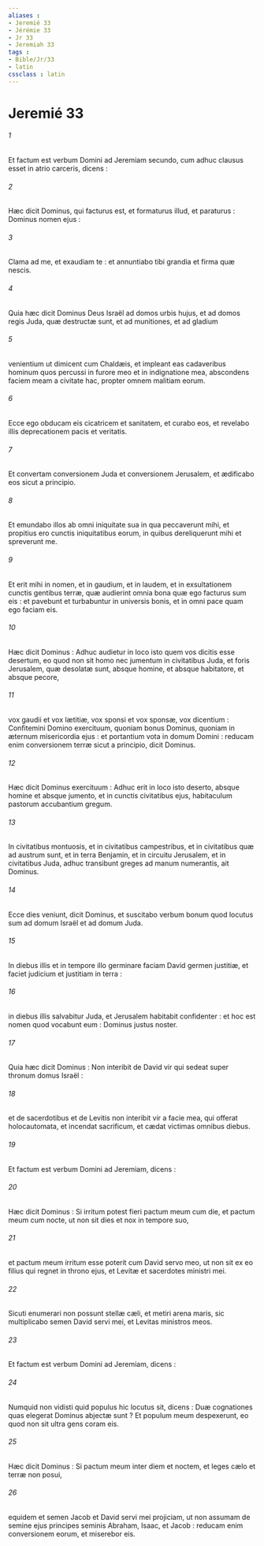```yaml
---
aliases : 
- Jeremié 33
- Jérémie 33
- Jr 33
- Jeremiah 33
tags : 
- Bible/Jr/33
- latin
cssclass : latin
---
```


# Jeremié 33

###### 1
Et factum est verbum Domini ad Jeremiam secundo, cum adhuc clausus esset in atrio carceris, dicens :
###### 2
Hæc dicit Dominus, qui facturus est, et formaturus illud, et paraturus : Dominus nomen ejus :
###### 3
Clama ad me, et exaudiam te : et annuntiabo tibi grandia et firma quæ nescis.
###### 4
Quia hæc dicit Dominus Deus Israël ad domos urbis hujus, et ad domos regis Juda, quæ destructæ sunt, et ad munitiones, et ad gladium
###### 5
venientium ut dimicent cum Chaldæis, et impleant eas cadaveribus hominum quos percussi in furore meo et in indignatione mea, abscondens faciem meam a civitate hac, propter omnem malitiam eorum.
###### 6
Ecce ego obducam eis cicatricem et sanitatem, et curabo eos, et revelabo illis deprecationem pacis et veritatis.
###### 7
Et convertam conversionem Juda et conversionem Jerusalem, et ædificabo eos sicut a principio.
###### 8
Et emundabo illos ab omni iniquitate sua in qua peccaverunt mihi, et propitius ero cunctis iniquitatibus eorum, in quibus dereliquerunt mihi et spreverunt me.
###### 9
Et erit mihi in nomen, et in gaudium, et in laudem, et in exsultationem cunctis gentibus terræ, quæ audierint omnia bona quæ ego facturus sum eis : et pavebunt et turbabuntur in universis bonis, et in omni pace quam ego faciam eis.
###### 10
Hæc dicit Dominus : Adhuc audietur in loco isto quem vos dicitis esse desertum, eo quod non sit homo nec jumentum in civitatibus Juda, et foris Jerusalem, quæ desolatæ sunt, absque homine, et absque habitatore, et absque pecore,
###### 11
vox gaudii et vox lætitiæ, vox sponsi et vox sponsæ, vox dicentium : Confitemini Domino exercituum, quoniam bonus Dominus, quoniam in æternum misericordia ejus : et portantium vota in domum Domini : reducam enim conversionem terræ sicut a principio, dicit Dominus.
###### 12
Hæc dicit Dominus exercituum : Adhuc erit in loco isto deserto, absque homine et absque jumento, et in cunctis civitatibus ejus, habitaculum pastorum accubantium gregum.
###### 13
In civitatibus montuosis, et in civitatibus campestribus, et in civitatibus quæ ad austrum sunt, et in terra Benjamin, et in circuitu Jerusalem, et in civitatibus Juda, adhuc transibunt greges ad manum numerantis, ait Dominus.
###### 14
Ecce dies veniunt, dicit Dominus, et suscitabo verbum bonum quod locutus sum ad domum Israël et ad domum Juda.
###### 15
In diebus illis et in tempore illo germinare faciam David germen justitiæ, et faciet judicium et justitiam in terra :
###### 16
in diebus illis salvabitur Juda, et Jerusalem habitabit confidenter : et hoc est nomen quod vocabunt eum : Dominus justus noster.
###### 17
Quia hæc dicit Dominus : Non interibit de David vir qui sedeat super thronum domus Israël :
###### 18
et de sacerdotibus et de Levitis non interibit vir a facie mea, qui offerat holocautomata, et incendat sacrificum, et cædat victimas omnibus diebus.
###### 19
Et factum est verbum Domini ad Jeremiam, dicens :
###### 20
Hæc dicit Dominus : Si irritum potest fieri pactum meum cum die, et pactum meum cum nocte, ut non sit dies et nox in tempore suo,
###### 21
et pactum meum irritum esse poterit cum David servo meo, ut non sit ex eo filius qui regnet in throno ejus, et Levitæ et sacerdotes ministri mei.
###### 22
Sicuti enumerari non possunt stellæ cæli, et metiri arena maris, sic multiplicabo semen David servi mei, et Levitas ministros meos.
###### 23
Et factum est verbum Domini ad Jeremiam, dicens :
###### 24
Numquid non vidisti quid populus hic locutus sit, dicens : Duæ cognationes quas elegerat Dominus abjectæ sunt ? Et populum meum despexerunt, eo quod non sit ultra gens coram eis.
###### 25
Hæc dicit Dominus : Si pactum meum inter diem et noctem, et leges cælo et terræ non posui,
###### 26
equidem et semen Jacob et David servi mei projiciam, ut non assumam de semine ejus principes seminis Abraham, Isaac, et Jacob : reducam enim conversionem eorum, et miserebor eis.
